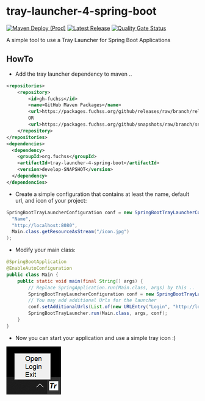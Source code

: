 # tray-launcher-4-spring-boot
[![Maven Deploy (Prod)](https://github.com/dfuchss/tray-launcher-4-spring-boot/actions/workflows/deploy-prod.yml/badge.svg)](https://github.com/dfuchss/tray-launcher-4-spring-boot/actions/workflows/deploy-prod.yml)
[![Latest Release](https://img.shields.io/github/release/dfuchss/tray-launcher-4-spring-boot.svg)](https://github.com/dfuchss/tray-launcher-4-spring-boot/releases/latest)
[![Quality Gate Status](https://sonarcloud.io/api/project_badges/measure?project=dfuchss_tray-launcher-4-spring-boot&metric=alert_status)](https://sonarcloud.io/dashboard?id=dfuchss_tray-launcher-4-spring-boot)

A simple tool to use a Tray Launcher for Spring Boot Applications

## HowTo
* Add the tray launcher dependency to maven ..
```xml
<repositories>
	<repository>
		<id>gh-fuchss</id>
		<name>GitHub Maven Packages</name>
		<url>https://packages.fuchss.org/github/releases/raw/branch/releases/</url>
		OR
		<url>https://packages.fuchss.org/github/snapshots/raw/branch/snapshots/</url>
	</repository>
</repositories>
<dependencies>
  <dependency>
    <groupId>org.fuchss</groupId>
    <artifactId>tray-launcher-4-spring-boot</artifactId>
    <version>develop-SNAPSHOT</version>
  </dependency>
</dependencies>
```
* Create a simple configuration that contains at least the name, default url, and icon of your project:
```java
SpringBootTrayLauncherConfiguration conf = new SpringBootTrayLauncherConfiguration(
  "Name", 
  "http://localhost:8080", 
  Main.class.getResourceAsStream("/icon.jpg")
);
```
* Modify your main class:
```java
@SpringBootApplication
@EnableAutoConfiguration
public class Main {
	public static void main(final String[] args) {
		// Replace SpringApplication.run(Main.class, args) by this ..
		SpringBootTrayLauncherConfiguration conf = new SpringBootTrayLauncherConfiguration("Name", "http://localhost:8080", Main.class.getResourceAsStream("/icon.jpg"));
		// You may add additional Urls for the launcher
		conf.setAdditionalUrls(List.of(new URLEntry("Login", "http://localhost:8080/login")));
		SpringBootTrayLauncher.run(Main.class, args, conf);
	}
}
```
* Now you can start your application and use a simple tray icon :) 

![tray-example](.github/img/tray-example.png)
